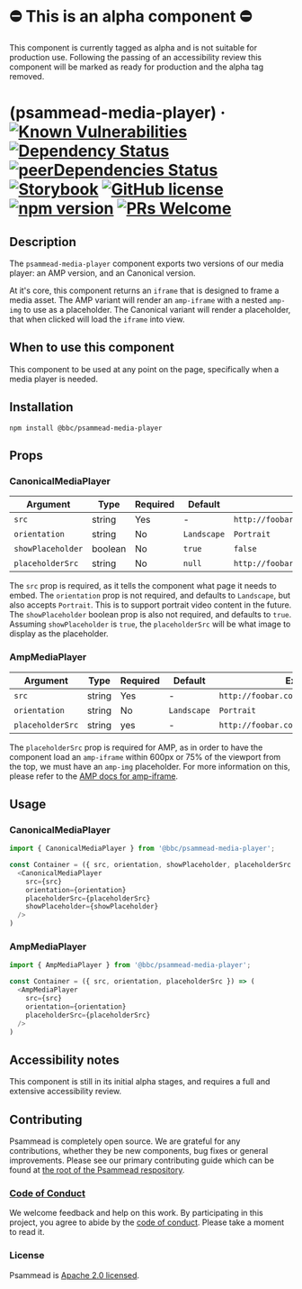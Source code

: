 # ⛔️ This is an alpha component ⛔️

This component is currently tagged as alpha and is not suitable for production use. Following the passing of an accessibility review this component will be marked as ready for production and the alpha tag removed.

# (psammead-media-player) &middot; [![Known Vulnerabilities](https://snyk.io/test/github/bbc/psammead/badge.svg?targetFile=packages%2Fcomponents%2Fpsammead-brand%2Fpackage.json)](https://snyk.io/test/github/bbc/psammead?targetFile=packages%2Fcomponents%2Fpsammead-brand%2Fpackage.json) [![Dependency Status](https://david-dm.org/bbc/psammead.svg?path=packages/components/psammead-media-player)](https://david-dm.org/bbc/psammead?path=packages/components/psammead-media-player) [![peerDependencies Status](https://david-dm.org/bbc/psammead/peer-status.svg?path=packages/components/psammead-media-player)](https://david-dm.org/bbc/psammead?path=packages/components/psammead-media-player&type=peer) [![Storybook](https://raw.githubusercontent.com/storybooks/brand/master/badge/badge-storybook.svg?sanitize=true)](https://bbc.github.io/psammead/?path=/story/brand--default) [![GitHub license](https://img.shields.io/badge/license-Apache%202.0-blue.svg)](https://github.com/bbc/psammead/blob/latest/LICENSE) [![npm version](https://img.shields.io/npm/v/@bbc/psammead-media-player.svg)](https://www.npmjs.com/package/@bbc/psammead-media-player) [![PRs Welcome](https://img.shields.io/badge/PRs-welcome-brightgreen.svg)](https://github.com/bbc/psammead/blob/latest/CONTRIBUTING.md) 

## Description
The `psammead-media-player` component exports two versions of our media player: an AMP version, and an Canonical version.

At it's core, this component returns an `iframe` that is designed to frame a media asset. 
The AMP variant will render an `amp-iframe` with a nested `amp-img` to use as a placeholder.
The Canonical variant will render a placeholder, that when clicked will load the `iframe` into view.

## When to use this component
This component to be used at any point on the page, specifically when a media player is needed.

## Installation
`npm install @bbc/psammead-media-player`

## Props
### CanonicalMediaPlayer

| Argument  | Type                | Required | Default | Example         |
|-----------|---------------------|----------|---------|-----------------|
| `src` | string | Yes   | - | `http://foobar.com/embeddable_endpoint` |
| `orientation` | string | No   | `Landscape` | `Portrait` |
| `showPlaceholder` | boolean | No   | `true` | `false` |
| `placeholderSrc` | string | No   | `null` | `http://foobar.com/placeholder.png` |

The `src` prop is required, as it tells the component what page it needs to embed.
The `orientation` prop is not required, and defaults to `Landscape`, but also accepts `Portrait`. This is to support portrait video content in the future.
The `showPlaceholder` boolean prop is also not required, and defaults to `true`.
Assuming `showPlaceholder` is `true`, the `placeholderSrc` will be what image to display as the placeholder.

### AmpMediaPlayer

| Argument  | Type                | Required | Default | Example         |
|-----------|---------------------|----------|---------|-----------------|
| `src` | string | Yes   | - | `http://foobar.com/embeddable_endpoint` |
| `orientation` | string | No   | `Landscape` | `Portrait` |
| `placeholderSrc` | string | yes   | - | `http://foobar.com/placeholder.png` |

The `placeholderSrc` prop is required for AMP, as in order to have the component load an `amp-iframe` within 600px or 75% of the viewport from the top, we must have an `amp-img` placeholder. For more information on this, please refer to the [AMP docs for amp-iframe](https://amp.dev/documentation/components/amp-iframe/).

## Usage
### CanonicalMediaPlayer
```js
import { CanonicalMediaPlayer } from '@bbc/psammead-media-player';

const Container = ({ src, orientation, showPlaceholder, placeholderSrc }) => (
  <CanonicalMediaPlayer
    src={src}
    orientation={orientation}
    placeholderSrc={placeholderSrc}
    showPlaceholder={showPlaceholder}
  />
)
```

### AmpMediaPlayer
```js
import { AmpMediaPlayer } from '@bbc/psammead-media-player';

const Container = ({ src, orientation, placeholderSrc }) => (
  <AmpMediaPlayer
    src={src}
    orientation={orientation}
    placeholderSrc={placeholderSrc}
  />
)
```

## Accessibility notes
This component is still in its initial alpha stages, and requires a full and extensive accessibility review.

## Contributing

Psammead is completely open source. We are grateful for any contributions, whether they be new components, bug fixes or general improvements. Please see our primary contributing guide which can be found at [the root of the Psammead respository](https://github.com/bbc/psammead/blob/latest/CONTRIBUTING.md).

### [Code of Conduct](https://github.com/bbc/psammead/blob/latest/CODE_OF_CONDUCT.md)

We welcome feedback and help on this work. By participating in this project, you agree to abide by the [code of conduct](https://github.com/bbc/psammead/blob/latest/CODE_OF_CONDUCT.md). Please take a moment to read it.

### License

Psammead is [Apache 2.0 licensed](https://github.com/bbc/psammead/blob/latest/LICENSE).

